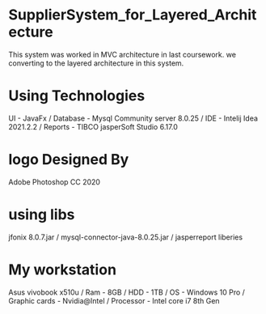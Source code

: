 # SupplierSystem_for_Layered_Architecture
This system was worked in MVC architecture in last coursework. we converting to the layered architecture in this system.


# Using Technologies
UI - JavaFx / 
Database - Mysql Community server 8.0.25 /
IDE - Intelij Idea 2021.2.2 / 
Reports - TIBCO jasperSoft Studio 6.17.0

# logo Designed By
Adobe Photoshop CC 2020


# using libs
jfonix 8.0.7.jar / 
mysql-connector-java-8.0.25.jar / 
jasperreport liberies

# My workstation
Asus vivobook x510u / 
Ram - 8GB / 
HDD - 1TB / 
OS - Windows 10 Pro / 
Graphic cards - Nvidia@Intel / 
Processor - Intel core i7 8th Gen


 
